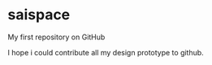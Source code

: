 # saispace

My first repository on GitHub

I hope i could contribute all my design prototype to github.
